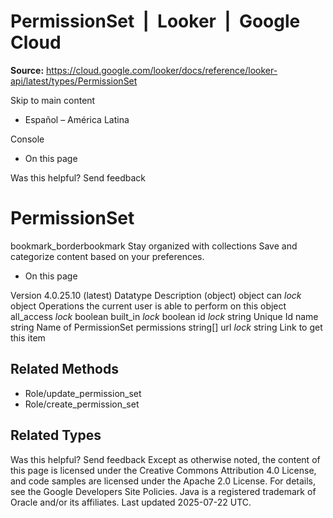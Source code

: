 # PermissionSet  |  Looker  |  Google Cloud

**Source:** https://cloud.google.com/looker/docs/reference/looker-api/latest/types/PermissionSet

Skip to main content 


  * Español – América Latina

Console 
  * On this page




Was this helpful?
Send feedback 
#  PermissionSet
bookmark_borderbookmark Stay organized with collections  Save and categorize content based on your preferences.
  * On this page


Version 4.0.25.10 (latest) 
Datatype
Description
(object)
object 
can
_lock_
object 
Operations the current user is able to perform on this object
all_access
_lock_
boolean 
built_in
_lock_
boolean 
id
_lock_
string 
Unique Id
name
string 
Name of PermissionSet
permissions
string[] 
url
_lock_
string 
Link to get this item
## Related Methods
  * Role/update_permission_set
  * Role/create_permission_set


## Related Types


Was this helpful?
Send feedback 
Except as otherwise noted, the content of this page is licensed under the Creative Commons Attribution 4.0 License, and code samples are licensed under the Apache 2.0 License. For details, see the Google Developers Site Policies. Java is a registered trademark of Oracle and/or its affiliates.
Last updated 2025-07-22 UTC.


